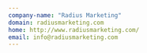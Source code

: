 ```yaml
---
company-name: "Radius Marketing"
domain: radiusmarketing.com
home: http://www.radiusmarketing.com/
email: info@radiusmarketing.com
---
```




